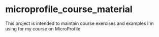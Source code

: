 # microprofile_course_material
This project is intended to maintain course exercises and examples I'm using for my course on MicroProfile
